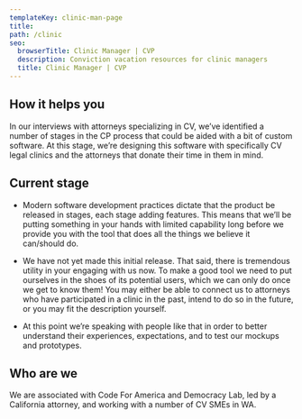 ```yaml
---
templateKey: clinic-man-page
title:
path: /clinic
seo:
  browserTitle: Clinic Manager | CVP
  description: Conviction vacation resources for clinic managers
  title: Clinic Manager | CVP
---
```

  ## How it helps you
In our interviews with attorneys specializing in CV, we’ve identified a number of stages in the CP process that could be aided with a bit of custom software. At this stage, we’re designing this software with specifically CV legal clinics and the attorneys that donate their time in them in mind.

## Current stage
* Modern software development practices dictate that the product be released in stages, each stage adding features. This means that we’ll be putting something in your hands with limited capability long before we provide you with the tool that does all the things we believe it can/should do.

* We have not yet made this initial release. That said, there is tremendous utility in your engaging with us now. To make a good tool we need to put ourselves in the shoes of its potential users, which we can only do once we get to know them! You may either be able to connect us to attorneys who have participated in a clinic in the past, intend to do so in the future, or you may fit the description yourself.

* At this point we’re speaking with people like that in order to better understand their experiences, expectations, and to test our mockups and prototypes.  

## Who are we
We are associated with Code For America and Democracy Lab, led by a California attorney, and working with a number of CV SMEs in WA. 
